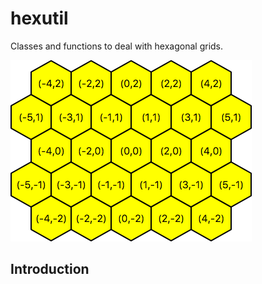 # hexutil
Classes and functions to deal with hexagonal grids.

![Hexgrid coordinate system](img/hexcoords.png)

## Introduction
